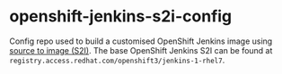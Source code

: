 # openshift-jenkins-s2i-config
Config repo used to build a customised OpenShift Jenkins image using [source to image (S2I)](https://github.com/openshift/source-to-image). The base OpenShift Jenkins S2I can be found at `registry.access.redhat.com/openshift3/jenkins-1-rhel7`.
